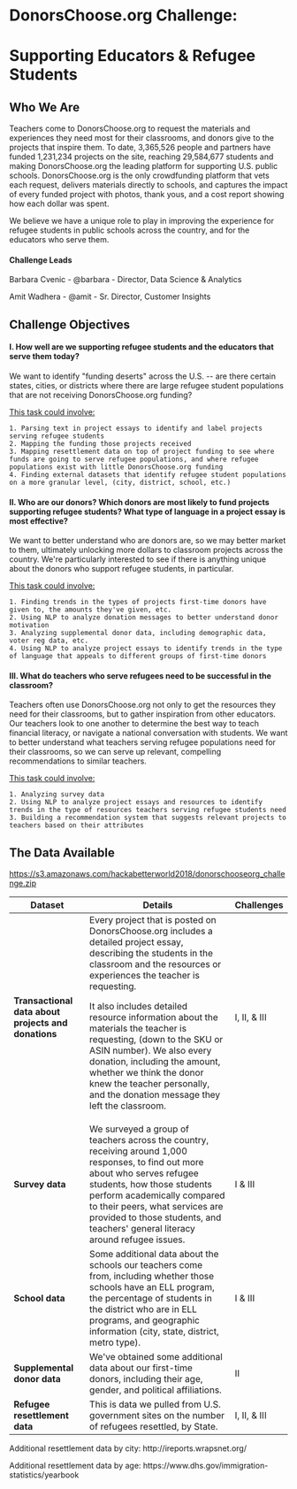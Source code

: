 # DonorsChoose.org Challenge: 

# Supporting Educators & Refugee Students
<p>
  
## Who We Are
Teachers come to DonorsChoose.org to request the materials and experiences they need most for their classrooms, and donors give to the projects that inspire them. To date, 3,365,526 people and partners have funded 1,231,234 projects on the site, reaching 29,584,677 students and making DonorsChoose.org the leading platform for supporting U.S. public schools. DonorsChoose.org is the only crowdfunding platform that vets each request, delivers materials directly to schools, and captures the impact of every funded project with photos, thank yous, and a cost report showing how each dollar was spent.
<p>
We believe we have a unique role to play in improving the experience for refugee students in public schools across the country, and for the educators who serve them. 
<p>
  
  #### Challenge Leads
  Barbara Cvenic - @barbara - Director, Data Science & Analytics
  <p>
  Amit Wadhera - @amit - Sr. Director, Customer Insights

## Challenge Objectives
  
#### I. How well are we supporting refugee students and the educators that serve them today?
We want to identify "funding deserts" across the U.S. -- are there certain states, cities, or districts where there are large refugee student populations that are not receiving DonorsChoose.org funding? 
<p>
  <u>This task could involve:</u>
  
    1. Parsing text in project essays to identify and label projects serving refugee students
    2. Mapping the funding those projects received
    3. Mapping resettlement data on top of project funding to see where funds are going to serve refugee populations, and where refugee populations exist with little DonorsChoose.org funding
    4. Finding external datasets that identify refugee student populations on a more granular level, (city, district, school, etc.)
    
#### II. Who are our donors? Which donors are most likely to fund projects supporting refugee students? What type of language in a project essay is most effective?
We want to better understand who are donors are, so we may better market to them, ultimately unlocking more dollars to classroom projects across the country. We're particularly interested to see if there is anything unique about the donors who support refugee students, in particular.
<p>
  <u>This task could involve:</u>
  
    1. Finding trends in the types of projects first-time donors have given to, the amounts they've given, etc.
    2. Using NLP to analyze donation messages to better understand donor motivation
    3. Analyzing supplemental donor data, including demographic data, voter reg data, etc. 
    4. Using NLP to analyze project essays to identify trends in the type of language that appeals to different groups of first-time donors
    
#### III. What do teachers who serve refugees need to be successful in the classroom?
Teachers often use DonorsChoose.org not only to get the resources they need for their classrooms, but to gather inspiration from other educators. Our teachers look to one another to determine the best way to teach financial literacy, or navigate a national conversation with students. We want to better understand what teachers serving refugee populations need for their classrooms, so we can serve up relevant, compelling recommendations to similar teachers.
<p>
  <u>This task could involve:</u>
  
    1. Analyzing survey data
    2. Using NLP to analyze project essays and resources to identify trends in the type of resources teachers serving refugee students need
    3. Building a recommendation system that suggests relevant projects to teachers based on their attributes


## The Data Available

https://s3.amazonaws.com/hackabetterworld2018/donorschooseorg_challenge.zip


  | Dataset                                                                                                                                                | Details                                               | Challenges                                                                 |
|------------------------------------------------------------------------------------------------------------------------------------------------------------------|-------------------------------------------------------------|-------------------------------------------------------------------------------|
| <b>Transactional data about projects and donations<b>                                                                          | Every project that is posted on DonorsChoose.org includes a detailed project essay, describing the students in the classroom and the resources or experiences the teacher is requesting. <p><p>It also includes detailed resource information about the materials the teacher is requesting, (down to the SKU or ASIN number). We also every donation, including the amount, whether we think the donor knew the teacher personally, and the donation message they left the classroom. | I, II, & III |
  | <b>Survey data</b> | We surveyed a group of teachers across the country, receiving around 1,000 responses, to find out more about who serves refugee students, how those students perform academically compared to their peers, what services are provided to those students, and teachers' general literacy around refugee issues. | I & III |
| <b>School data</b>                                                                                |Some additional data about the schools our teachers come from, including whether those schools have an ELL program, the percentage of students in the district who are in ELL programs, and geographic information (city, state, district, metro type). | I & III |
| <b>Supplemental donor data</b>                                                                                |We've obtained some additional data about our first-time donors, including their age, gender, and political affiliations.| II |
| <b>Refugee resettlement data</b>                                                                                |This is data we pulled from U.S. government sites on the number of refugees resettled, by State.| I, II, & III |
  
  <p>
  Additional resettlement data by city: http://ireports.wrapsnet.org/
  <p>
  Additional resettlement data by age: https://www.dhs.gov/immigration-statistics/yearbook
